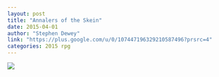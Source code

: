 ```yaml
---
layout: post
title: "Annalers of the Skein"
date: 2015-04-01
author: "Stephen Dewey"
link: "https://plus.google.com/u/0/107447196329210587496?prsrc=4"
categories: 2015 rpg
---
```

![]({{site.url}}/2015images/AnnalersoftheSkein.jpg)
